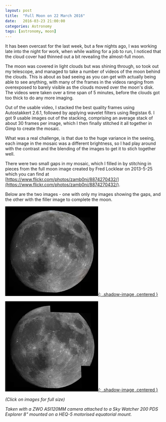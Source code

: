 ```yaml
---
layout: post
title:  "Full Moon on 22 March 2016"
date:   2016-03-23 21:00:00
categories: Astronomy
tags: [astronomy, moon]
---
```


It has been overcast for the last week, but a few nights ago, I was working late into the night for work, when while waiting for a job to run, I noticed that the cloud cover had thinned out a bit revealing the almost-full moon.

The moon was covered in light clouds but was shining through, so took out my telescope, and managed to take a number of videos of the moon behind the clouds. This is about as bad seeing as you can get with actually being able to see anything, with many of the frames in the videos ranging from overexposed to barely visible as the clouds moved over the moon's disk. The videos were taken over a time span of 5 minutes, before the clouds got too thick to do any more imaging.

Out of the usable video, I stacked the best quality frames using Autostakkert 2.6.1, followed by applying wavelet filters using Registax 6. I got 9 usable images out of the stacking, comprising an average stack of about 30 frames per image, which I then finally stitched it all together in Gimp to create the mosaic.

What was a real challenge, is that due to the huge variance in the seeing, each image in the mosaic was a different brightness, so I had play around with the contrast and the blending of the images to get it to stich together well.

There were two small gaps in my mosaic, which I filled in by stitching in pieces from the full moon image created by Fred Locklear on 2013-5-25 which you can find at [https://www.flickr.com/photos/zamb0ni/8874270432/](https://www.flickr.com/photos/zamb0ni/8874270432/).
<!--more-->

Below are the two images - one with only my images showing the gaps, and the other with the filler image to complete the moon.

[![Moon - 22 March 2016](/assets/images/blog/astronomy/moon-2016-03-22-1-small.png){: .shadow-image .centered }](/assets/blog/images/astronomy/moon-2016-03-22-1.png)

[![Moon - 22 March 2016](/assets/images/blog/astronomy/moon-2016-03-22-2-small.png){: .shadow-image .centered }](/assets/blog/images/astronomy/moon-2016-03-22-2.png)

_(Click on images for full size)_

_Taken with a ZWO ASI120MM camera attached to a Sky Watcher 200 PDS Explorer 8" mounted on a HEQ-5 motorised equatorial mount._
